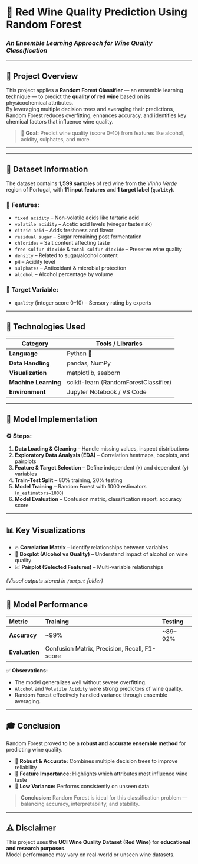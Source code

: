 # 🍷 Red Wine Quality Prediction Using Random Forest  
### *An Ensemble Learning Approach for Wine Quality Classification*  

---

## 📘 **Project Overview**

This project applies a **Random Forest Classifier** — an ensemble learning technique — to predict the **quality of red wine** based on its physicochemical attributes.  
By leveraging multiple decision trees and averaging their predictions, Random Forest reduces overfitting, enhances accuracy, and identifies key chemical factors that influence wine quality.  

> 🧠 **Goal:** Predict wine quality (score 0–10) from features like alcohol, acidity, sulphates, and more.

---


---

## 🧪 **Dataset Information**

The dataset contains **1,599 samples** of red wine from the *Vinho Verde* region of Portugal, with **11 input features** and **1 target label (`quality`)**.  

### 🔬 **Features:**
- `fixed acidity` – Non-volatile acids like tartaric acid  
- `volatile acidity` – Acetic acid levels (vinegar taste risk)  
- `citric acid` – Adds freshness and flavor  
- `residual sugar` – Sugar remaining post fermentation  
- `chlorides` – Salt content affecting taste  
- `free sulfur dioxide` & `total sulfur dioxide` – Preserve wine quality  
- `density` – Related to sugar/alcohol content  
- `pH` – Acidity level  
- `sulphates` – Antioxidant & microbial protection  
- `alcohol` – Alcohol percentage by volume  

### 🎯 **Target Variable:**
- `quality` (integer score 0–10) – Sensory rating by experts  

---

## 🧰 **Technologies Used**

| Category | Tools / Libraries |
|-----------|-------------------|
| **Language** | Python 🐍 |
| **Data Handling** | pandas, NumPy |
| **Visualization** | matplotlib, seaborn |
| **Machine Learning** | scikit-learn (RandomForestClassifier) |
| **Environment** | Jupyter Notebook / VS Code |

---

## 🚀 **Model Implementation**

### ⚙️ Steps:
1. **Data Loading & Cleaning** – Handle missing values, inspect distributions  
2. **Exploratory Data Analysis (EDA)** – Correlation heatmaps, boxplots, and pairplots  
3. **Feature & Target Selection** – Define independent (`X`) and dependent (`y`) variables  
4. **Train-Test Split** – 80% training, 20% testing  
5. **Model Training** – Random Forest with 1000 estimators (`n_estimators=1000`)  
6. **Model Evaluation** – Confusion matrix, classification report, accuracy score  

---

## 📊 **Key Visualizations**

- 🔥 **Correlation Matrix** – Identify relationships between variables  
- 🍷 **Boxplot (Alcohol vs Quality)** – Understand impact of alcohol on wine quality  
- 📈 **Pairplot (Selected Features)** – Multi-variable relationships  

*(Visual outputs stored in `/output` folder)*

---

## 🧮 **Model Performance**

| Metric | Training | Testing |
|:--------|:----------|:----------|
| **Accuracy** | ~99% | ~89–92% |
| **Evaluation** | Confusion Matrix, Precision, Recall, F1-score |

✅ **Observations:**
- The model generalizes well without severe overfitting.  
- `Alcohol` and `Volatile Acidity` were strong predictors of wine quality.  
- Random Forest effectively handled variance through ensemble averaging.

---

## 🎓 **Conclusion**

Random Forest proved to be a **robust and accurate ensemble method** for predicting wine quality.

- 🌲 **Robust & Accurate:** Combines multiple decision trees to improve reliability  
- 🧠 **Feature Importance:** Highlights which attributes most influence wine taste  
- 🔁 **Low Variance:** Performs consistently on unseen data  

> **Conclusion:** Random Forest is ideal for this classification problem — balancing accuracy, interpretability, and stability.

---

## ⚠️ **Disclaimer**

This project uses the **UCI Wine Quality Dataset (Red Wine)** for **educational and research purposes**.  
Model performance may vary on real-world or unseen wine datasets.


